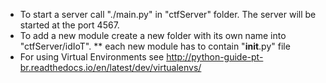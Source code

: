 * To start a server call "./main.py" in "ctfServer" folder. The server will be started at the port 4567.
* To add a new module create a new folder with its own name into "ctfServer/idIoT".
** each new module has to contain "__init__.py" file
* For using Virtual Environments see http://python-guide-pt-br.readthedocs.io/en/latest/dev/virtualenvs/
